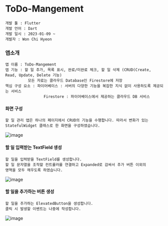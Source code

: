 # ToDo-Mangement

```
개발 툴 : Flutter
개발 언어 : Dart
개발 일시 : 2023-01-09 ~
개발자 : Won Chi Hyeon
```

### 앱소개
```
앱 이름 : ToDo-Mangement
앱 기능 : 할 일 추가, 목록 표시, 완료/미완료 체크, 할 일 삭제 (CRUD(Create, Read, Update, Delete 기능)
          모든 자료는 클라우드 Database인 Firestore에 저장
핵심 구성 요소 : 파이어베이스 : 서버의 다양한 기능을 복잡한 지식 없이 사용하도록 제공되는 서비스
                 Firestore : 파이어베이스에서 제공하는 클라우드 DB 서비스
```

#### 화면 구성
```
할 일 관리 앱은 하나의 페이지에서 CRUD의 기능을 수행합니다. 따라서 변화가 있는
StatefulWidget 클래스로 한 화면을 구성하였습니다.
```
![image](https://user-images.githubusercontent.com/58906858/211239890-727866e3-1de1-42d8-b60f-7e4435a7057e.png)

#### 할 일 입력받는 TextField 생성
```
할 일을 입력받을 TextField를 생성합니다.
할 일 문자열을 조작할 컨트롤러를 연결하고 Expanded로 감싸서 추가 버튼 이외의
영역을 모두 채우도록 하였습니다.
```
![image](https://user-images.githubusercontent.com/58906858/211240755-e71ff074-bfaf-41dc-853d-deaeaf80d234.png)

#### 할 일을 추가하는 버튼 생성
```
할 일을 추가하는 ElevatedButton을 생성합니다.
클릭 시 발생할 이벤트는 나중에 작성합니다.
```
![image](https://user-images.githubusercontent.com/58906858/211240997-fe134883-7cfc-4ca3-ad50-9ccb5d17ab63.png)
